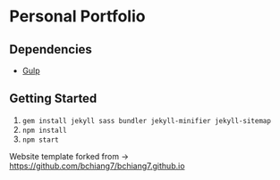 # Personal Portfolio

## Dependencies

- [Gulp](https://gulpjs.com/)

## Getting Started

1.  `gem install jekyll sass bundler jekyll-minifier jekyll-sitemap`
2.  `npm install`
3.  `npm start`

Website template forked from -> https://github.com/bchiang7/bchiang7.github.io
